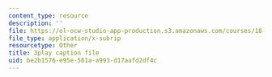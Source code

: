 ```yaml
---
content_type: resource
description: ''
file: https://ol-ocw-studio-app-production.s3.amazonaws.com/courses/18-06sc-linear-algebra-fall-2011/be2b1576e95e561aa993d17aafd2df4c_srxexLishgY.vtt
file_type: application/x-subrip
resourcetype: Other
title: 3play caption file
uid: be2b1576-e95e-561a-a993-d17aafd2df4c
---
```

